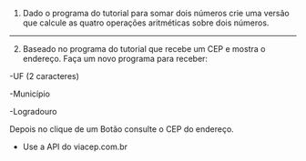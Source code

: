 1) Dado o programa do tutorial para somar dois números crie uma versão que calcule as quatro operações aritméticas sobre dois números.
--------------
2) Baseado no programa do tutorial que recebe um CEP e mostra o endereço. Faça um novo programa para receber:

-UF (2 caracteres)

-Município

-Logradouro

Depois no clique de um Botão consulte o CEP do endereço.

- Use a API do viacep.com.br
